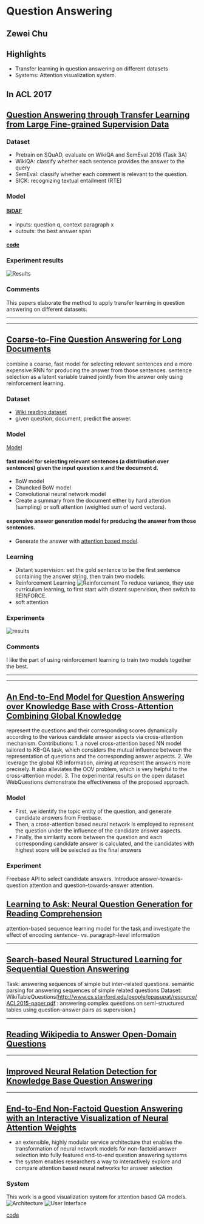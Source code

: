 
# Question Answering

## Zewei Chu

## Highlights

- Transfer learning in question answering on different datasets
- Systems: Attention visualization system. 

## In ACL 2017

## [Question Answering through Transfer Learning from Large Fine-grained Supervision Data](http://aclweb.org/anthology/P/P17/P17-2081.pdf)


### Dataset
- Pretrain on SQuAD, evaluate on WikiQA and SemEval 2016 (Task 3A)
- WikiQA: classify whether each sentence provides the answer to the query
- SemEval: classify whether each comment is relevant to the question.
- SICK: recognizing textual entailment (RTE)


### Model
#### [BiDAF](https://arxiv.org/pdf/1611.01603.pdf)

- inputs: question q, context paragraph x
- outouts: the best answer span

#### [code](https://allenai.github.io/bi-att-flow/)


### Experiment results
![Results](QATransfer.png)

### Comments

This papers elaborate the method to apply transfer learning in question answering on different datasets. 

---
---

## [Coarse-to-Fine Question Answering for Long Documents](http://aclweb.org/anthology/P/P17/P17-1020.pdf)

combine a coarse, fast model for selecting relevant sentences and a more expensive RNN for producing the answer from those sentences. sentence selection as a latent variable trained jointly from the answer only using reinforcement learning.

### Dataset
- [Wiki reading dataset](https://www.aclweb.org/anthology/P/P16/P16-1145.pdf)
- given question, document, predict the answer. 


### Model

[Model](images/CoarseToFineModel.png)

#### fast model for selecting relevant sentences (a distribution over sentences) given the input question x and the document d. 
- BoW model
- Chuncked BoW model
- Convolutional neural network model
- Create a summary from the document either by hard attention (sampling) or soft attention (weighted sum of word vectors). 

#### expensive answer generation model for producing the answer from those sentences.
- Generate the answer with [attention based model](https://www.aclweb.org/anthology/P/P16/P16-1145.pdf).

### Learning
- Distant supervision: set the gold sentence to be the first sentence containing the answer string, then train two models. 
- Reinforcement Learning
![Reinforcement](images/CoarseToFineReinforceObj.png)
To reduce variance, they use curriculum learning, to first start with distant supervision, then switch to REINFORCE. 
- soft attention

### Experiments
![results](images/CoarseToFineModelResults.png)

### Comments
I like the part of using reinforcement learning to train two models together the best. 

---
---

## [An End-to-End Model for Question Answering over Knowledge Base with Cross-Attention Combining Global Knowledge](http://aclweb.org/anthology/P/P17/P17-1021.pdf)

represent the questions and their corresponding scores dynamically according to the various candidate answer aspects via cross-attention mechanism.
Contributions: 1. a novel cross-attention based NN model tailored to KB-QA task, which considers the mutual influence between the representation of questions and the corresponding answer aspects. 2. We leverage the global KB information, aiming at represent the answers more precisely. It also alleviates the OOV problem, which is very helpful to the cross-attention model. 3. The experimental results on the open dataset WebQuestions demonstrate the effectiveness of the proposed approach. 

### Model
- First, we identify the topic entity of the question, and generate candidate answers from Freebase. 
- Then, a cross-attention based neural network is employed to represent the question under the influence of the candidate answer aspects. 
- Finally, the similarity score between the question and each corresponding candidate answer is calculated, and the candidates with highest score will be selected as the final answers

### Experiment
Freebase API to select candidate answers. Introduce answer-towards-question attention and question-towards-answer attention. 


## [Learning to Ask: Neural Question Generation for Reading Comprehension](http://aclweb.org/anthology/P/P17/P17-1123.pdf)

attention-based sequence learning model for the task and investigate the effect of encoding sentence- vs. paragraph-level information


---

## [Search-based Neural Structured Learning for Sequential Question Answering](http://aclweb.org/anthology/P/P17/P17-1167.pdf)

Task: answering sequences of simple but inter-related questions. semantic parsing for answering sequences of simple related questions
Dataset: WikiTableQuestions(http://www.cs.stanford.edu/people/ppasupat/resource/ACL2015-paper.pdf : answering complex questions on semi-structured tables using question-answer pairs as supervision.)




---

## [Reading Wikipedia to Answer Open-Domain Questions](http://aclweb.org/anthology/P/P17/P17-1171.pdf)

---
## [Improved Neural Relation Detection for Knowledge Base Question Answering](http://aclweb.org/anthology/P/P17/P17-1053.pdf)

---

## [End-to-End Non-Factoid Question Answering with an Interactive Visualization of Neural Attention Weights](http://aclweb.org/anthology/P/P17/P17-4004.pdf)

- an extensible, highly modular service architecture that enables the transformation of neural network models for non-factoid answer selection into fully featured end-to-end question answering systems
- the system enables researchers a way to interactively explore and compare attention based neural networks for answer selection

### System

This work is a good visualization system for attention based QA models. 
![Architecture](images/Non-Factoid-Arch.png)
![User Interface](images/Non-Factoid-Interface.png)

[code](https://github.com/UKPLab/acl2017-non-factoid-qa)









